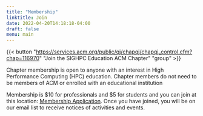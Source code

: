 ```yaml
---
title: "Membership"
linktitle: Join
date: 2022-04-20T14:18:18-04:00
draft: false
menu: main
---
```


{{< button "https://services.acm.org/public/qj/chapqj/chapqj_control.cfm?chap=116970" "Join the SIGHPC Education ACM Chapter" "group" >}}

Chapter membership is open to anyone with an interest in High Performance Computing (HPC) education.
Chapter members do not need to be members of ACM or enrolled with an educational institution

Membership is $10 for professionals and $5 for students and you can join at this location: [Membership Application](https://services.acm.org/public/qj/chapqj/chapqj_control.cfm?chap=116970).
Once you have joined, you will be on our email list to receive notices of activities and events.
